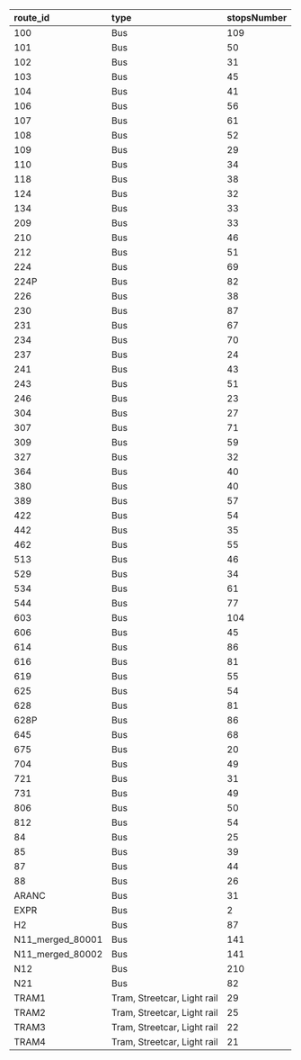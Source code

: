 route_id        |type                       |stopsNumber
:---------------|:--------------------------|:----------
100             |Bus                        |109
101             |Bus                        |50
102             |Bus                        |31
103             |Bus                        |45
104             |Bus                        |41
106             |Bus                        |56
107             |Bus                        |61
108             |Bus                        |52
109             |Bus                        |29
110             |Bus                        |34
118             |Bus                        |38
124             |Bus                        |32
134             |Bus                        |33
209             |Bus                        |33
210             |Bus                        |46
212             |Bus                        |51
224             |Bus                        |69
224P            |Bus                        |82
226             |Bus                        |38
230             |Bus                        |87
231             |Bus                        |67
234             |Bus                        |70
237             |Bus                        |24
241             |Bus                        |43
243             |Bus                        |51
246             |Bus                        |23
304             |Bus                        |27
307             |Bus                        |71
309             |Bus                        |59
327             |Bus                        |32
364             |Bus                        |40
380             |Bus                        |40
389             |Bus                        |57
422             |Bus                        |54
442             |Bus                        |35
462             |Bus                        |55
513             |Bus                        |46
529             |Bus                        |34
534             |Bus                        |61
544             |Bus                        |77
603             |Bus                        |104
606             |Bus                        |45
614             |Bus                        |86
616             |Bus                        |81
619             |Bus                        |55
625             |Bus                        |54
628             |Bus                        |81
628P            |Bus                        |86
645             |Bus                        |68
675             |Bus                        |20
704             |Bus                        |49
721             |Bus                        |31
731             |Bus                        |49
806             |Bus                        |50
812             |Bus                        |54
84              |Bus                        |25
85              |Bus                        |39
87              |Bus                        |44
88              |Bus                        |26
ARANC           |Bus                        |31
EXPR            |Bus                        |2
H2              |Bus                        |87
N11_merged_80001|Bus                        |141
N11_merged_80002|Bus                        |141
N12             |Bus                        |210
N21             |Bus                        |82
TRAM1           |Tram, Streetcar, Light rail|29
TRAM2           |Tram, Streetcar, Light rail|25
TRAM3           |Tram, Streetcar, Light rail|22
TRAM4           |Tram, Streetcar, Light rail|21
